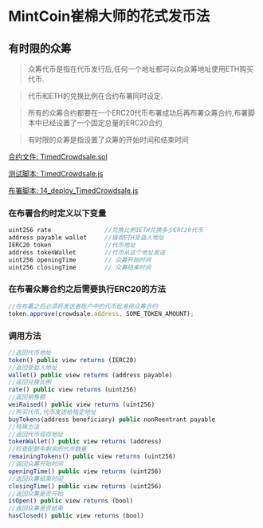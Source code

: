 # MintCoin崔棉大师的花式发币法

## 有时限的众筹
> 众筹代币是指在代币发行后,任何一个地址都可以向众筹地址使用ETH购买代币.

> 代币和ETH的兑换比例在合约布署同时设定.

> 所有的众筹合约都要在一个ERC20代币布署成功后再布署众筹合约,布署脚本中已经设置了一个固定总量的ERC20合约

> 有时限的众筹是指设置了众筹的开始时间和结束时间

[合约文件: TimedCrowdsale.sol](https://github.com/Fankouzu/MintCoin/blob/master/contracts/Crowdsale/TimedCrowdsale.sol)

[测试脚本: TimedCrowdsale.js](https://github.com/Fankouzu/MintCoin/blob/master/test/Crowdsale/TimedCrowdsale.js)

[布署脚本: 14_deploy_TimedCrowdsale.js](https://github.com/Fankouzu/MintCoin/blob/master/migrations/14_deploy_TimedCrowdsale.js)

### 在布署合约时定义以下变量
```javascript
uint256 rate               //兑换比例1ETH兑换多少ERC20代币
address payable wallet     //接收ETH受益人地址
IERC20 token               //代币地址
address tokenWallet        //代币从这个地址发送
uint256 openingTime        // 众筹开始时间
uint256 closingTime        // 众筹结束时间
```
### 在布署众筹合约之后需要执行ERC20的方法
```javascript
//在布署之后必须将发送者账户中的代币批准给众筹合约
token.approve(crowdsale.address, SOME_TOKEN_AMOUNT);
```
### 调用方法
```javascript
//返回代币地址
token() public view returns (IERC20)          
//返回受益人地址              
wallet() public view returns (address payable)              
//返回兑换比例
rate() public view returns (uint256) 
//返回销售额
weiRaised() public view returns (uint256)         
//购买代币,代币发送给指定地址          
buyTokens(address beneficiary) public nonReentrant payable  
//特殊方法
//返回代币现存地址
tokenWallet() public view returns (address)                 
//检查配额中剩余的代币数量
remainingTokens() public view returns (uint256)
//返回众筹开始时间
openingTime() public view returns (uint256)
//返回众筹结束时间
closingTime() public view returns (uint256)
//返回众筹是否开始
isOpen() public view returns (bool)
//返回众筹是否结束
hasClosed() public view returns (bool)
```
